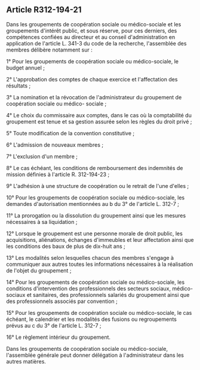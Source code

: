 ## Article R312-194-21

Dans les groupements de coopération sociale ou médico-sociale et les groupements d'intérêt public, et
sous réserve, pour ces derniers, des compétences confiées au directeur et au conseil d'administration en
application de l'article L. 341-3 du code de la recherche, l'assemblée des membres délibère notamment sur :

1° Pour les groupements de coopération sociale ou médico-sociale, le budget annuel ;

2° L'approbation des comptes de chaque exercice et l'affectation des résultats ;

3° La nomination et la révocation de l'administrateur du groupement de coopération sociale ou médico-
sociale ;

4° Le choix du commissaire aux comptes, dans le cas où la comptabilité du groupement est tenue et sa
gestion assurée selon les règles du droit privé ;

5° Toute modification de la convention constitutive ;

6° L'admission de nouveaux membres ;

7° L'exclusion d'un membre ;

8° Le cas échéant, les conditions de remboursement des indemnités de mission définies à l'article R.
312-194-23 ;

9° L'adhésion à une structure de coopération ou le retrait de l'une d'elles ;


10° Pour les groupements de coopération sociale ou médico-sociale, les demandes d'autorisation
mentionnées au b du 3° de l'article L. 312-7 ;

11° La prorogation ou la dissolution du groupement ainsi que les mesures nécessaires à sa liquidation ;

12° Lorsque le groupement est une personne morale de droit public, les acquisitions, aliénations, échanges
d'immeubles et leur affectation ainsi que les conditions des baux de plus de dix-huit ans ;

13° Les modalités selon lesquelles chacun des membres s'engage à communiquer aux autres toutes les
informations nécessaires à la réalisation de l'objet du groupement ;

14° Pour les groupements de coopération sociale ou médico-sociale, les conditions d'intervention des
professionnels des secteurs sociaux, médico-sociaux et sanitaires, des professionnels salariés du groupement
ainsi que des professionnels associés par convention ;

15° Pour les groupements de coopération sociale ou médico-sociale, le cas échéant, le calendrier et les
modalités des fusions ou regroupements prévus au c du 3° de l'article L. 312-7 ;

16° Le règlement intérieur du groupement.

Dans les groupements de coopération sociale ou médico-sociale, l'assemblée générale peut donner délégation
à l'administrateur dans les autres matières.

